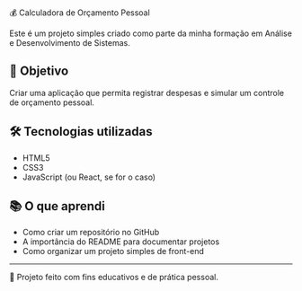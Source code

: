  💰 Calculadora de Orçamento Pessoal

Este é um projeto simples criado como parte da minha formação em Análise e Desenvolvimento de Sistemas.

## 🎯 Objetivo
Criar uma aplicação que permita registrar despesas e simular um controle de orçamento pessoal.

## 🛠 Tecnologias utilizadas
- HTML5
- CSS3
- JavaScript (ou React, se for o caso)

## 📚 O que aprendi
- Como criar um repositório no GitHub
- A importância do README para documentar projetos
- Como organizar um projeto simples de front-end

---

📌 Projeto feito com fins educativos e de prática pessoal.
